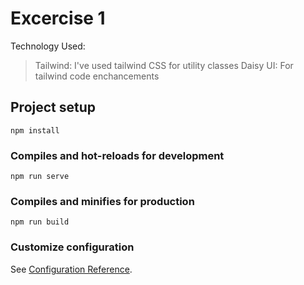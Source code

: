 # Excercise 1

Technology Used:

> Tailwind: I've used tailwind CSS for utility classes
> Daisy UI: For tailwind code enchancements

## Project setup

```
npm install
```

### Compiles and hot-reloads for development

```
npm run serve
```

### Compiles and minifies for production

```
npm run build
```

### Customize configuration

See [Configuration Reference](https://cli.vuejs.org/config/).
